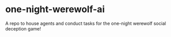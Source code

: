 # one-night-werewolf-ai

A repo to house agents and conduct tasks for the one-night werewolf social deception game!
